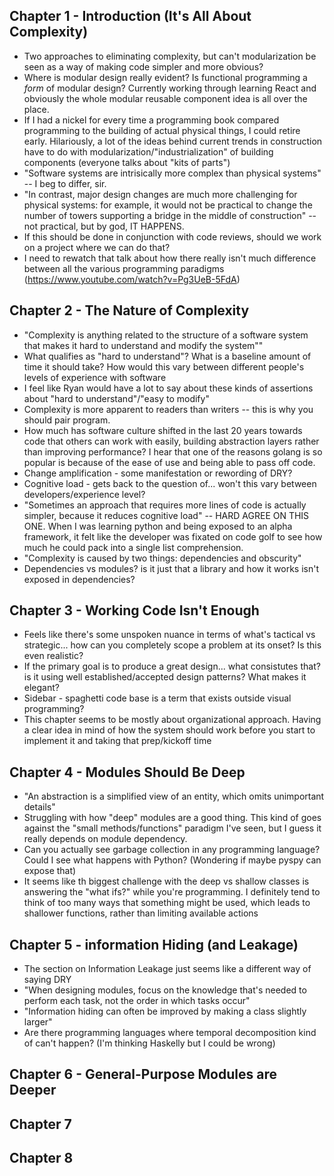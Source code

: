 ## Chapter 1 - Introduction (It's All About Complexity)
- Two approaches to eliminating complexity, but can't modularization be seen as a way of making code simpler and more obvious?
- Where is modular design really evident? Is functional programming a *form* of modular design? Currently working through learning React and obviously the whole modular reusable component idea is all over the place.
- If I had a nickel for every time a programming book compared programming to the building of actual physical things, I could retire early. Hilariously, a lot of the ideas behind current trends in construction have to do with modularization/"industrialization" of building components (everyone talks about "kits of parts")
- "Software systems are intrisically more complex than physical systems" -- I beg to differ, sir.
- "In contrast, major design changes are much more challenging for physical systems: for example, it would not be practical to change the number of towers supporting a bridge in the middle of construction" -- not practical, but by god, IT HAPPENS.
- If this should be done in conjunction with code reviews, should we work on a project where we can do that?
- I need to rewatch that talk about how there really isn't much difference between all the various programming paradigms (https://www.youtube.com/watch?v=Pg3UeB-5FdA)
## Chapter 2 - The Nature of Complexity
- "Complexity is anything related to the structure of a software system that makes it hard to understand and modify the system""
- What qualifies as "hard to understand"? What is a baseline amount of time it should take? How would this vary between different people's levels of experience with software
- I feel like Ryan would have a lot to say about these kinds of assertions about "hard to understand"/"easy to modify"
- Complexity is more apparent to readers than writers -- this is why you should pair program.
- How much has software culture shifted in the last 20 years towards code that others can work with easily, building abstraction layers rather than improving performance? I hear that one of the reasons golang is so popular is because of the ease of use and being able to pass off code.
- Change amplification - some manifestation or rewording of DRY?
- Cognitive load - gets back to the question of... won't this vary between developers/experience level?
- "Sometimes an approach that requires more lines of code is actually simpler, because it reduces cognitive load" -- HARD AGREE ON THIS ONE. When I was learning python and being exposed to an alpha framework, it felt like the developer was fixated on code golf to see how much he could pack into a single list comprehension.
- "Complexity is caused by two things: dependencies and obscurity"
- Dependencies vs modules? is it just that a library and how it works isn't exposed in dependencies?
## Chapter 3 - Working Code Isn't Enough
- Feels like there's some unspoken nuance in terms of what's tactical vs strategic... how can you completely scope a problem at its onset? Is this even realistic?
- If the primary goal is to produce a great design... what consistutes that? is it using well established/accepted design patterns? What makes it elegant?
- Sidebar - spaghetti code base is a term that exists outside visual programming?
- This chapter seems to be mostly about organizational approach. Having a clear idea in mind of how the system should work before you start to implement it and taking that prep/kickoff time
## Chapter 4 - Modules Should Be Deep
- "An abstraction is a simplified view of an entity, which omits unimportant details"
- Struggling with how "deep" modules are a good thing. This kind of goes against the "small methods/functions" paradigm I've seen, but I guess it really depends on module dependency.
- Can you actually see garbage collection in any programming language? Could I see what happens with Python? (Wondering if maybe pyspy can expose that)
- It seems like th biggest challenge with the deep vs shallow classes is answering the "what ifs?" while you're programming. I definitely tend to think of too many ways that something might be used, which leads to shallower functions, rather than limiting available actions
## Chapter 5 - information Hiding (and Leakage)
- The section on Information Leakage just seems like a different way of saying DRY
- "When designing modules, focus on the knowledge that's needed to perform each task, not the order in which tasks occur"
- "Information hiding can often be improved by making a class slightly larger"
- Are there programming languages where temporal decomposition kind of can't happen? (I'm thinking Haskelly but I could be wrong)
## Chapter 6 - General-Purpose Modules are Deeper
## Chapter 7
## Chapter 8
